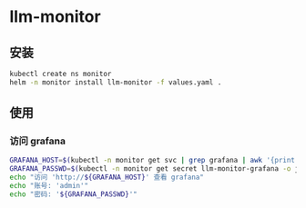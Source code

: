 # llm-monitor

## 安装

```bash
kubectl create ns monitor
helm -n monitor install llm-monitor -f values.yaml .
```

## 使用

### 访问 grafana

```bash
GRAFANA_HOST=$(kubectl -n monitor get svc | grep grafana | awk '{print $4}')
GRAFANA_PASSWD=$(kubectl -n monitor get secret llm-monitor-grafana -o jsonpath="{.data.admin-password}" | base64 --decode)
echo "访问 'http://${GRAFANA_HOST}' 查看 grafana"
echo "账号: 'admin'"
echo "密码: '${GRAFANA_PASSWD}'"
```

